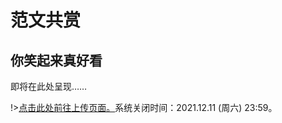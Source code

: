 # 范文共赏

## 你笑起来真好看

即将在此处呈现……

!>[点击此处前往上传页面。](https://nflsixer.top/#/writing/upload)系统关闭时间：2021.12.11 (周六) 23:59。